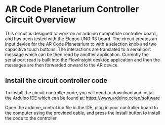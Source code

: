 # AR Code Planetarium Controller Circuit Overview

This circuit is designed to work on an arduino compatible controller board, and has been tested with the Elegoo UNO R3 board.  The circuit creates an input device for the AR Code Planetarium to with a selection knob and two capacitive touch buttons.  The interactions are translated to a serial port message which can be then read by another application.  Currently the serial port read is built into the FlowInsight desktop application and then the messages are then forwarded onward to the AR device.  

## Install the circuit controller code

To install the circuit controller code, you will need to download and install the Arduino IDE which can be found at: https://www.arduino.cc/en/software

Open the ardome_control.ino file in the IDE, plug in your controller board to the computer using the provided cable, and press the install button to install the code to the controller.
